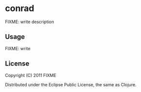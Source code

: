 # conrad

FIXME: write description

## Usage

FIXME: write

## License

Copyright (C) 2011 FIXME

Distributed under the Eclipse Public License, the same as Clojure.

